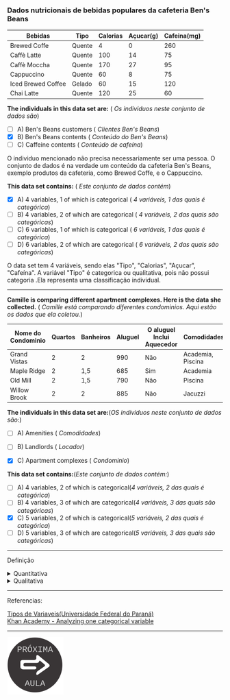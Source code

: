 ### Dados nutricionais de bebidas populares da cafeteria Ben's Beans

|Bebidas|Tipo|Calorias|Açucar(g)|Cafeina(mg)|
|----|----|----|----|----|
|Brewed Coffe|Quente|4|0|260
|Caffè Latte|Quente|100|14|75|
|Caffè	Moccha|Quente|170|27|95|
|Cappuccino|Quente|60|8|75|
|Iced Brewed Coffee|Gelado|60|15|120|
|Chai Latte	|Quente|120|25|60|


**The individuals in this data set are:** ( _Os individuos neste conjunto de dados são_)

- [ ] A) Ben's Beans customers ( _Clientes Ben's Beans_)
- [X] B) Ben's Beans contents ( _Conteúdo do Ben's Beans_)
- [ ] C) Caffeine contents ( _Conteúdo de cafeína_)

O individuo mencionado não precisa necessariamente ser uma pessoa.
O conjunto de dados é na verdade um conteúdo da cafeteria Ben's Beans, exemplo produtos da cafeteria, como Brewed Coffe, e o Cappuccino.

**This data set contains:** ( _Este conjunto de dados contém_)

- [X] A) 4 variables, 1 of which is categorical ( _4 variáveis, 1 das quais é categórica_)
- [ ] B) 4 variables, 2 of which are categorical ( _4 variáveis, 2 das quais são categóricas_)
- [ ] C) 6 variables, 1 of which is categorical ( _6 variáveis, 1 das quais é categórica_)
- [ ] D) 6 variables, 2 of which are categorical ( _6 variáveis, 2 das quais são categóricas_)

O data set tem 4 variáveis, sendo elas "Tipo", "Calorias", "Açucar", "Cafeína".
A variável "Tipo" é categorica ou qualitativa, pois não possui categoria .Ela representa uma classificação individual.

------------------------------
**Camille is comparing different apartment complexes. Here is the data she collected.** ( *Camille está comparando diferentes condominios. Aqui estão os dados que ela coletou.*)


Nome do Condominio | Quartos | Banheiros | Aluguel | O aluguel Inclui Aquecedor | Comodidades|
| - | - | - | - | - | - |
| Grand Vistas | 2 | 2 | 990 | Não | Academia, Piscina |
|Maple Ridge | 2 | 1,5 | 685 | Sim | Academia |
| Old Mill | 2 | 1,5 | 790 | Não | Piscina |
| Willow Brook | 2 | 2 | 885 | Não | Jacuzzi |


**The individuals in this data set are:**(_OS individuos neste conjunto de dados são:_)

- [ ] A) Amenities ( _Comodidades_)
- [ ] B) Landlords ( _Locador_)
- [X] C) Apartment complexes ( _Condominio_)


**This data set contains:**(_Este conjunto de dados contém:_)

- [ ] A) 4 variables, 2 of which is categorical(_4 variáveis, 2 das quais é categórica_)
- [ ] B) 4 variables, 3 of which are categorical(_4 variáveis, 3 das quais são categóricas_)
- [X] C) 5 variables, 2 of which is categorical(_5 variáveis, 2 das quais é categórica_)
- [ ] D) 5 variables, 3 of which are categorical(_5 variáveis, 3 das quais são categóricas_)

------------------------------
Definição
<details>
<summary>Quantitativa</summary>
São categorias que podem ser medidas em uma escola quantitativa, ou seja, apresentam valores numéricos que fazem sentido. Podem ser contínuas ou discretas
</details>
<details>
<summary>Qualitativa</summary>
são as características que não possuem valores quantitativos, mas, ao contrário, são definidas por várias categorias, ou seja, representam uma classificação dos indivíduos. Podem ser nominais ou ordinais.
Variáveis nominais: não existe ordenação dentre as categorias. Exemplos: sexo, cor dos olhos, fumante/não fumante, doente/sadio.
Variáveis ordinais: existe uma ordenação entre as categorias. Exemplos: escolaridade (1o, 2o, 3o graus), estágio da doença (inicial, intermediário, terminal), mês de observação (janeiro, fevereiro,..., dezembro).
</details>

------------------------------


Referencias:

[Tipos de Variaveis(Universidade Federal do Paraná)](http://leg.ufpr.br/~silvia/CE055/node8.html)<br>
[Khan Academy - Analyzing one categorical variable](https://www.khanacademy.org/math/ap-statistics/analyzing-categorical-ap/analyzing-one-categorical-variable/v/identifying-individuals-variables-and-categorical-variables-in-a-data-set)

------------------------------

[![](images/next.png)](Aula02.md)
